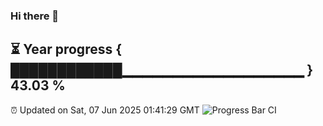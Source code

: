 ### Hi there 👋
⏳ Year progress { ████████████▁▁▁▁▁▁▁▁▁▁▁▁▁▁▁▁▁▁ } 43.03 %
---
⏰ Updated on Sat, 07 Jun 2025 01:41:29 GMT
![Progress Bar CI](https://github.com/liununu/liununu/workflows/Progress%20Bar%20CI/badge.svg)
